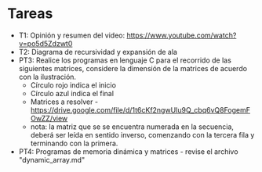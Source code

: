 # Tareas
* T1: Opinión y resumen del video: https://www.youtube.com/watch?v=po5d5Zdzwt0 
* T2: Diagrama de recursividad y expansión de ala
* PT3: Realice los programas en lenguaje C para el recorrido de las siguientes matrices, considere la dimensión de la matrices de acuerdo con la ilustración.
  - Círculo rojo indica el inicio
  - Círculo azul indica el final
  - Matrices a resolver - https://drive.google.com/file/d/1t6cKf2ngwUIu9Q_cbq6vQ8FogemFOwZZ/view
  - nota: la matriz que se se encuentra numerada en la secuencia, deberá ser leída en sentido inverso, comenzando con la tercera fila y terminando con la primera.
* PT4: Programas de memoria dinámica y matrices - revise el archivo "dynamic_array.md"
